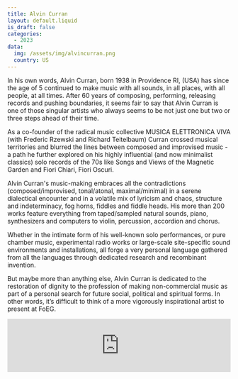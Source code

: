 ```yaml
---
title: Alvin Curran
layout: default.liquid
is_draft: false
categories:
  - 2023
data:
  img: /assets/img/alvincurran.png
  country: US
---
```



<p>In his own words, Alvin Curran, born 1938 in Providence RI, (USA) has since the age of 5 continued to make music with all sounds, in all places, with all people, at all times. After 60 years of composing, performing, releasing records and pushing boundaries, it seems fair to say that Alvin Curran is one of those singular artists who always seems to be not just one but two or three steps ahead of their time.</p>
<p>As a co-founder of the radical music collective MUSICA ELETTRONICA VIVA (with Frederic Rzewski and Richard Teitelbaum) Curran crossed musical territories and blurred the lines between composed and improvised music - a path he further explored on his highly influential (and now minimalist classics) solo records of the 70s like Songs and Views of the Magnetic Garden and Fiori Chiari, Fiori Oscuri.</p>
<p>Alvin Curran's music-making embraces all the contradictions (composed/improvised, tonal/atonal, maximal/minimal) in a serene dialectical encounter and in a volatile mix of lyricism and chaos, structure and indeterminacy, fog horns, fiddles and fiddle heads. His more than 200 works feature everything from taped/sampled natural sounds, piano, synthesizers and computers to violin, percussion, accordion and chorus.</p>
<p>Whether in the intimate form of his well-known solo performances, or pure chamber music, experimental radio works or large-scale site-specific sound environments and installations, all forge a very personal language gathered from all the languages through dedicated research and recombinant invention.</p>
<p>But maybe more than anything else, Alvin Curran is dedicated to the restoration of dignity to the profession of making non-commercial music as part of a personal search for future social, political and spiritual forms. In other words, it’s difficult to think of a more vigorously inspirational artist to present at FoEG.</p>

<iframe style="border: 0; width: 100%; height: 120px;" src="https://bandcamp.com/EmbeddedPlayer/album=2238240553/size=large/bgcol=ffffff/linkcol=0687f5/tracklist=false/artwork=small/transparent=true/" seamless><a href="https://blacktruffle.bandcamp.com/album/fiori-chiari-fiori-oscuri">Fiori Chiari, Fiori Oscuri by Alvin Curran</a></iframe>